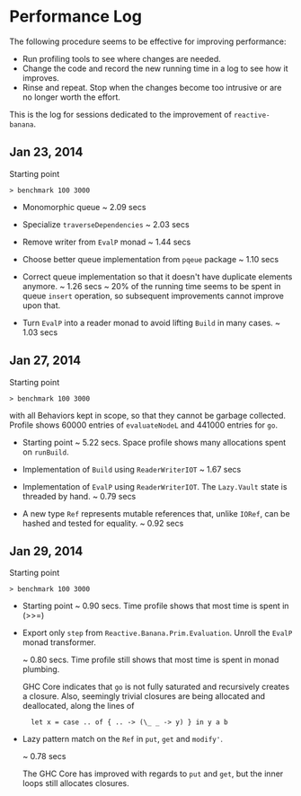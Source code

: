 Performance Log
===============

The following procedure seems to be effective for improving performance:

* Run profiling tools to see where changes are needed.
* Change the code and record the new running time in a log to see how it improves.
* Rinse and repeat. Stop when the changes become too intrusive or are no longer worth the effort.

This is the log for sessions dedicated to the improvement of `reactive-banana`.

Jan 23, 2014
------------
Starting point

    > benchmark 100 3000

* Monomorphic queue
    ~ 2.09 secs

* Specialize `traverseDependencies`
    ~ 2.03 secs

* Remove writer from `EvalP` monad
    ~ 1.44 secs

* Choose better queue implementation from `pqeue` package
    ~ 1.10 secs

* Correct queue implementation so that it doesn't have duplicate elements anymore.
    ~ 1.26 secs
    ~ 20% of the running time seems to be spent in queue `insert` operation, so subsequent improvements cannot improve upon that.

* Turn `EvalP` into a reader monad to avoid lifting `Build` in many cases.
    ~ 1.03 secs


Jan 27, 2014
------------
Starting point

    > benchmark 100 3000

with all Behaviors kept in scope, so that they cannot be garbage collected. Profile shows 60000 entries of `evaluateNodeL` and 441000 entries for `go`.

* Starting point
    ~ 5.22 secs. Space profile shows many allocations spent on `runBuild`.

* Implementation of `Build` using `ReaderWriterIOT`
    ~ 1.67 secs

* Implementation of `EvalP` using `ReaderWriterIOT`. The `Lazy.Vault` state is threaded by hand. 
    ~ 0.79 secs

* A new type `Ref` represents mutable references that, unlike `IORef`, can be hashed and tested for equality.
    ~ 0.92 secs


Jan 29, 2014
------------
Starting point

    > benchmark 100 3000

* Starting point
    ~ 0.90 secs. Time profile shows that most time is spent in (>>=)

* Export only `step` from `Reactive.Banana.Prim.Evaluation`.
  Unroll the `EvalP` monad transformer.

    ~ 0.80 secs. Time profile still shows that most time is spent in monad plumbing.

    GHC Core indicates that `go` is not fully saturated and
    recursively creates a closure.
    Also, seemingly trivial closures are being allocated and deallocated,
    along the lines of
    
        let x = case .. of { .. -> (\_ _ -> y) } in y a b 

* Lazy pattern match on the `Ref` in `put`, `get` and `modify'`.

    ~ 0.78 secs

    The GHC Core has improved with regards to `put` and `get`,
    but the inner loops still allocates closures.
    
